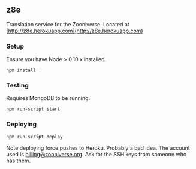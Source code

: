 ## z8e

Translation service for the Zooniverse. Located at [http://z8e.herokuapp.com](http://z8e.herokuapp.com)

### Setup

Ensure you have Node > 0.10.x installed.

    npm install .
    
### Testing

Requires MongoDB to be running.

    npm run-script start

### Deploying

    npm run-script deploy

Note deploying force pushes to Heroku. Probably a bad idea. The account used is billing@zooniverse.org. Ask for the SSH keys from someone who has them.
